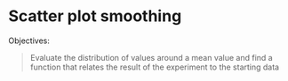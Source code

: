 # Scatter plot smoothing
Objectives:
> Evaluate the distribution of values around a mean value and find a function that relates the result of the experiment to the starting data
